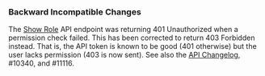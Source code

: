 ### Backward Incompatible Changes

The [Show Role](https://dataverse-guide--11116.org.readthedocs.build/en/11116/api/native-api.html#show-role) API endpoint was returning 401 Unauthorized when a permission check failed. This has been corrected to return 403 Forbidden instead. That is, the API token is known to be good (401 otherwise) but the user lacks permission (403 is now sent). See also the [API Changelog](https://dataverse-guide--11116.org.readthedocs.build/en/11116/api/changelog.html), #10340, and #11116.
